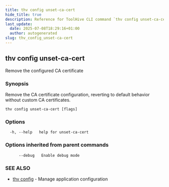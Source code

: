 ```yaml
---
title: thv config unset-ca-cert
hide_title: true
description: Reference for ToolHive CLI command `thv config unset-ca-cert`
last_update:
  date: 2025-07-08T18:29:16+01:00
  author: autogenerated
slug: thv_config_unset-ca-cert
---
```


## thv config unset-ca-cert

Remove the configured CA certificate

### Synopsis

Remove the CA certificate configuration, reverting to default behavior without custom CA certificates.

```
thv config unset-ca-cert [flags]
```

### Options

```
  -h, --help   help for unset-ca-cert
```

### Options inherited from parent commands

```
      --debug   Enable debug mode
```

### SEE ALSO

* [thv config](thv_config.md)	 - Manage application configuration

